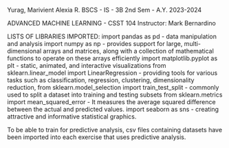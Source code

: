 Yurag, Marivient Alexia R.
BSCS - IS - 3B
2nd Sem - A.Y. 2023-2024

ADVANCED MACHINE LEARNING - CSST 104
Instructor: Mark Bernardino

LISTS OF LIBRARIES IMPORTED:
import pandas as pd - data manipulation and analysis
import numpy as np - provides support for large, multi-dimensional arrays and matrices, along with a collection of mathematical functions to operate on these arrays efficiently
import matplotlib.pyplot as plt - static, animated, and interactive visualizations 
from sklearn.linear_model import LinearRegression - providing tools for various tasks such as classification, regression, clustering, dimensionality reduction,
from sklearn.model_selection import train_test_split - commonly used to split a dataset into training and testing subsets
from sklearn.metrics import mean_squared_error - It measures the average squared difference between the actual and predicted values.
import seaborn as sns - creating attractive and informative statistical graphics. 

To be able to train for predictive analysis, csv files containing datasets have been imported into each exercise that uses predictive analysis. 
